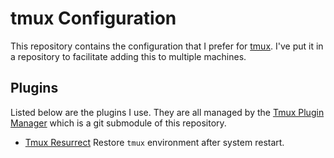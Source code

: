 # tmux Configuration
This repository contains the configuration that I prefer for [tmux](https://tmux.github.io). I've put it in a repository to facilitate adding this to multiple machines.

## Plugins
Listed below are the plugins I use. They are all managed by the [Tmux Plugin Manager](https://github.com/tmux-plugins/tpm) which is a git submodule of this repository.

- [Tmux Resurrect](https://github.com/tmux-plugins/tmux-resurrect) Restore `tmux` environment after system restart. 
